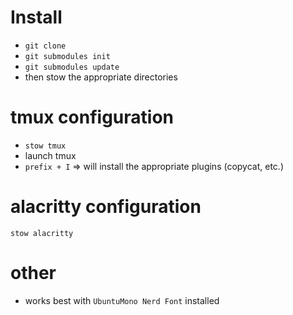 # Install
- ```git clone```
- ```git submodules init```
- ```git submodules update```
- then stow the appropriate directories

# tmux configuration
- ```stow tmux```
- launch tmux
- ```prefix + I``` => will install the appropriate plugins (copycat, etc.)

# alacritty configuration
```stow alacritty```

# other
- works best with ```UbuntuMono Nerd Font``` installed